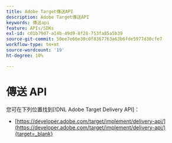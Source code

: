```yaml
---
title: Adobe Target傳送API
description: Adobe Target傳送API
keywords: 傳送api
feature: APIs/SDKs
exl-id: c01b79d7-a14b-49d9-8f28-753fa85a5b39
source-git-commit: 50ee7e66e30c0f8367763a63b6fde5977d30cfe7
workflow-type: tm+mt
source-wordcount: '19'
ht-degree: 10%

---
```


# 傳送 API

您可在下列位置找到[!DNL Adobe Target Delivery API]：

* [https://developer.adobe.com/target/implement/delivery-api/](https://developer.adobe.com/target/implement/delivery-api/){target=_blank}
